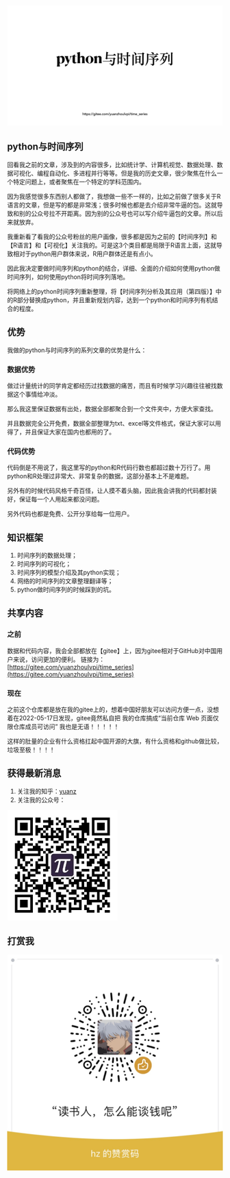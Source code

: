 
![](images/python_timeseries.png)

## python与时间序列

回看我之前的文章，涉及到的内容很多，比如统计学、计算机视觉、数据处理、数据可视化、编程自动化、多进程并行等等。但是我的历史文章，很少聚焦在什么一个特定问题上，或者聚焦在一个特定的学科范围内。

因为我感觉很多东西别人都做了，我想做一些不一样的，比如之前做了很多关于R语言的文章，但是写的都是非常浅；很多时候也都是去介绍非常牛逼的包。这就导致和别的公众号拉不开距离。因为别的公众号也可以写介绍牛逼包的文章。所以后来就放弃。

我重新看了看我的公众号粉丝的用户画像，很多都是因为之前的【时间序列】和【R语言】和【可视化】关注我的。可是这3个类目都是局限于R语言上面，这就导致相对于python用户群体来说，R用户群体还是有点小。

因此我决定要做时间序列和python的结合，详细、全面的介绍如何使用python做时间序列，如何使用python将时间序列落地。

将网络上的python时间序列重新整理，将【时间序列分析及其应用（第四版）】中的R部分替换成python，并且重新规划内容，达到一个python和时间序列有机结合的程度。



## 优势

我做的python与时间序列的系列文章的优势是什么：

### 数据优势

做过计量统计的同学肯定都经历过找数据的痛苦，而且有时候学习兴趣往往被找数据这个事情给冲淡。

那么我这里保证数据有出处，数据全部都聚合到一个文件夹中，方便大家查找。

并且数据完全公开免费，数据全部整理为txt、excel等文件格式，保证大家可以用得了，并且保证大家在国内也都用的了。

### 代码优势

代码倒是不用说了，我这里写的python和R代码行数也都超过数十万行了。用python和R处理过非常大、非常复杂的数据，这部分基本上不是难题。

另外有的时候代码风格千奇百怪，让人摸不着头脑，因此我会讲我的代码都封装好，保证每一个人用起来都没问题。

另外代码也都是免费、公开分享给每一位用户。


## 知识框架

1. 时间序列的数据处理；
2. 时间序列的可视化；
3. 时间序列的模型介绍及其python实现；
4. 网络的时间序列的文章整理翻译等；
5. python做时间序列的时候踩到的坑。


## 共享内容


### 之前
数据和代码内容，我会全部都放在【gitee】上，因为gitee相对于GitHub对中国用户来说，访问更加的便利。
链接为：[https://gitee.com/yuanzhoulvpi/time_series](https://gitee.com/yuanzhoulvpi/time_series)

### 现在

之前这个仓库都是放在我的gitee上的，想着中国好朋友可以访问方便一点，没想着在2022-05-17日发现，gitee竟然私自把
我的仓库搞成“当前仓库 Web 页面仅限仓库成员可访问” 我也是无语！！！！！

这样的肚量的企业有什么资格扛起中国开源的大旗，有什么资格和github做比较，垃圾至极！！！！


## 获得最新消息

1. 关注我的知乎：[yuanz](https://www.zhihu.com/people/fa-fa-1-94)
2. 关注我的公众号：
<!-- <div >    
<img height="40%" src="https://gitee.com/yuanzhoulvpi/time_series/raw/master/images/pypi公众号.jpg" width="50%"/>
</div> -->
![](images/pypi%E5%85%AC%E4%BC%97%E5%8F%B7.jpg)

## 打赏我
<!-- <div>    
<img height="40%" src="https://gitee.com/yuanzhoulvpi/time_series/raw/master/images/zs_myself.JPG" width="50%"/>
</div> -->

![](images/zs_myself.JPG)

